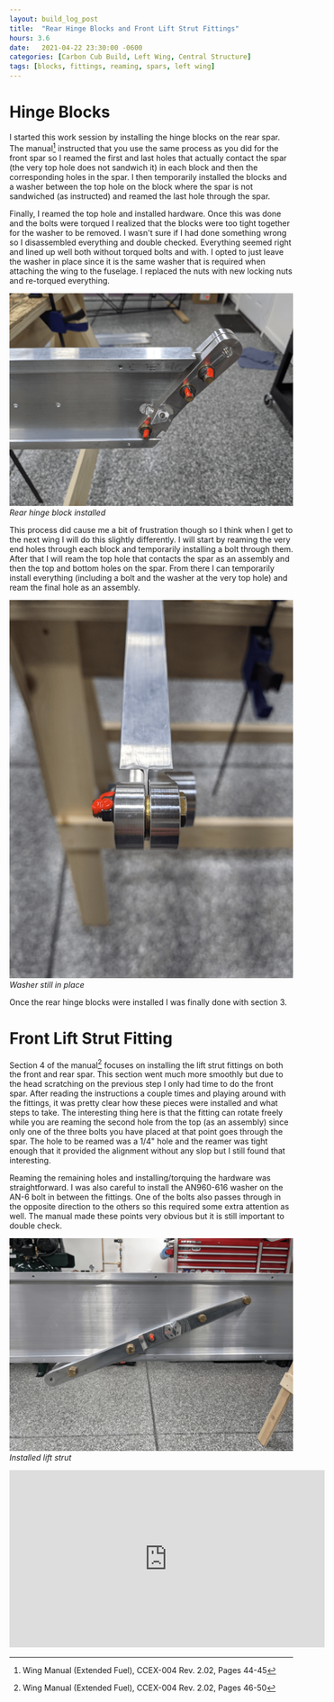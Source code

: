 ```yaml
---
layout: build_log_post
title:  "Rear Hinge Blocks and Front Lift Strut Fittings"
hours: 3.6
date:   2021-04-22 23:30:00 -0600
categories: [Carbon Cub Build, Left Wing, Central Structure]
tags: [blocks, fittings, reaming, spars, left wing]
---
```

# Hinge Blocks

I started this work session by installing the hinge blocks on the rear spar. The manual[^section-3-ref] instructed that you use the same process as you did for the front spar so I reamed the first and last holes that actually contact the spar (the very top hole does not sandwich it) in each block and then the corresponding holes in the spar. I then temporarily installed the blocks and a washer between the top hole on the block where the spar is not sandwiched (as instructed) and reamed the last hole through the spar.

Finally, I reamed the top hole and installed hardware. Once this was done and the bolts were torqued I realized that the blocks were too tight together for the washer to be removed. I wasn't sure if I had done something wrong so I disassembled everything and double checked. Everything seemed right and lined up well both without torqued bolts and with. I opted to just leave the washer in place since it is the same washer that is required when attaching the wing to the fuselage. I replaced the nuts with new locking nuts and re-torqued everything.

![Desktop View](/assets/img/posts/2021-04-22-rear-spar-hinge-blocks/installed_hinge_blocks.png)
_Rear hinge block installed_

This process did cause me a bit of frustration though so I think when I get to the next wing I will do this slightly differently. I will start by reaming the very end holes through each block and temporarily installing a bolt through them. After that I will ream the top hole that contacts the spar as an assembly and then the top and bottom holes on the spar. From there I can temporarily install everything (including a bolt and the washer at the very top hole) and ream the final hole as an assembly.

![Desktop View](/assets/img/posts/2021-04-22-rear-spar-hinge-blocks/washer_not_removed.png)
_Washer still in place_

Once the rear hinge blocks were installed I was finally done with section 3.

# Front Lift Strut Fitting

Section 4 of the manual[^section-4-ref] focuses on installing the lift strut fittings on both the front and rear spar. This section went much more smoothly but due to the head scratching on the previous step I only had time to do the front spar. After reading the instructions a couple times and playing around with the fittings, it was pretty clear how these pieces were installed and what steps to take. The interesting thing here is that the fitting can rotate freely while you are reaming the second hole from the top (as an assembly) since only one of the three bolts you have placed at that point goes through the spar. The hole to be reamed was a 1/4" hole and the reamer was tight enough that it provided the alignment without any slop but I still found that interesting.

Reaming the remaining holes and installing/torquing the hardware was straightforward. I was also careful to install the AN960-616 washer on the AN-6 bolt in between the fittings. One of the bolts also passes through in the opposite direction to the others so this required some extra attention as well. The manual made these points very obvious but it is still important to double check.

![Desktop View](/assets/img/posts/2021-04-22-rear-spar-hinge-blocks/installed_lift_strut.png)
_Installed lift strut_

<iframe width="560" height="315" src="https://www.youtube.com/embed/Jjxv_StsHrQ" title="YouTube video player" frameborder="0" allow="accelerometer; autoplay; clipboard-write; encrypted-media; gyroscope; picture-in-picture" allowfullscreen></iframe>

[^section-3-ref]: Wing Manual (Extended Fuel), CCEX-004 Rev. 2.02, Pages 44-45
[^section-4-ref]: Wing Manual (Extended Fuel), CCEX-004 Rev. 2.02, Pages 46-50